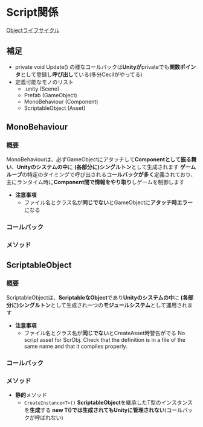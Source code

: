 # Script関係

[Objectライフサイクル](\画像\Objectライフサイクル.drawio.png)

## 補足

- private void Update() の様なコールバックは**Unityが**privateでも**関数ポインタ**として登録し**呼び出し**ている(多分Cecilがやってる)
- 定義可能なモノのリスト
  - .unity (Scene)
  - Prefab (GameObject)
  - MonoBehaviour (Component)
  - ScriptableObject (Asset)

## MonoBehaviour

### 概要

MonoBehaviourは、必ずGameObjectにアタッチして**Componentとして振る舞い**、**Unityのシステムの中**に **(各部分に)シングルトン**として生成されます
**ゲームループ**の特定のタイミングで呼び出される**コールバックが多く**定義されており、主にランタイム時に**Component間で情報をやり取り**しゲームを制御します

- **注意事項**
  - ファイル名とクラス名が**同じでない**とGameObjectに**アタッチ時エラー**になる

### コールバック

### メソッド

## ScriptableObject

### 概要

ScriptableObjectは、**ScriptableなObject**であり**Unityのシステムの中**に **(各部分に)シングルトン**として生成され一つの**モジュールシステム**として運用されます

- **注意事項**
  - ファイル名とクラス名が**同じでない**とCreateAsset時警告がでる
  No script asset for ScrObj. Check that the definition is in a file of the same name and that it compiles properly.

### コールバック

### メソッド

- **静的**メソッド
  - `CreateInstance<T>()`
  **ScriptableObject**を継承したT型のインスタンスを**生成**する
  **new T()**では生成されても**Unityに管理されない**(コールバックが呼ばれない)
